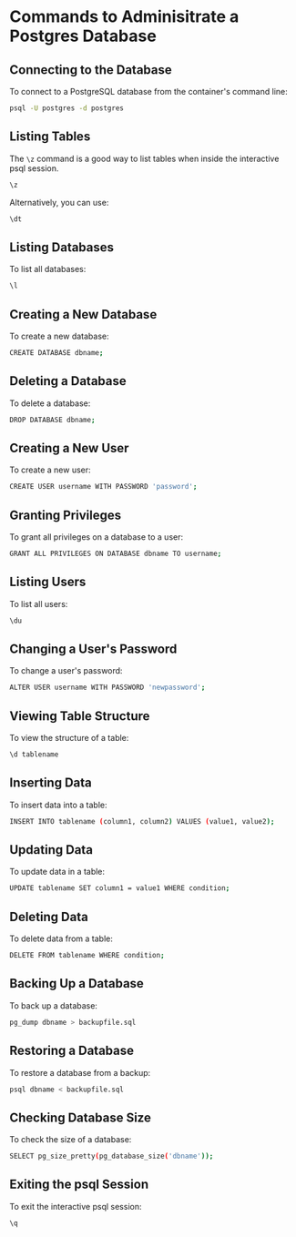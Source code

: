 # Commands to Adminisitrate a Postgres Database

## Connecting to the Database

To connect to a PostgreSQL database from the container's command line:

```sh
psql -U postgres -d postgres
```

## Listing Tables

The `\z` command is a good way to list tables when inside the interactive psql session.

```sh
\z
```

Alternatively, you can use:

```sh
\dt
```

## Listing Databases

To list all databases:

```sh
\l
```

## Creating a New Database

To create a new database:

```sh
CREATE DATABASE dbname;
```

## Deleting a Database

To delete a database:

```sh
DROP DATABASE dbname;
```

## Creating a New User

To create a new user:

```sh
CREATE USER username WITH PASSWORD 'password';
```

## Granting Privileges

To grant all privileges on a database to a user:

```sh
GRANT ALL PRIVILEGES ON DATABASE dbname TO username;
```

## Listing Users

To list all users:

```sh
\du
```

## Changing a User's Password

To change a user's password:

```sh
ALTER USER username WITH PASSWORD 'newpassword';
```

## Viewing Table Structure

To view the structure of a table:

```sh
\d tablename
```

## Inserting Data

To insert data into a table:

```sh
INSERT INTO tablename (column1, column2) VALUES (value1, value2);
```

## Updating Data

To update data in a table:

```sh
UPDATE tablename SET column1 = value1 WHERE condition;
```

## Deleting Data

To delete data from a table:

```sh
DELETE FROM tablename WHERE condition;
```

## Backing Up a Database

To back up a database:

```sh
pg_dump dbname > backupfile.sql
```

## Restoring a Database

To restore a database from a backup:

```sh
psql dbname < backupfile.sql
```

## Checking Database Size

To check the size of a database:

```sh
SELECT pg_size_pretty(pg_database_size('dbname'));
```

## Exiting the psql Session

To exit the interactive psql session:

```sh
\q
```
